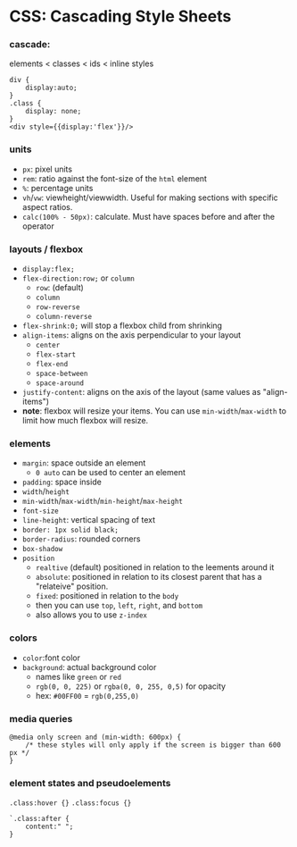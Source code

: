 # CSS: Cascading Style Sheets

### cascade:
elements < classes < ids < inline styles
```
div {
    display:auto;
}
.class {
    display: none;
}
<div style={{display:'flex'}}/>
```

### units
- `px`: pixel units
- `rem`: ratio against the font-size of the `html` element
- `%`: percentage units
- `vh`/`vw`: viewheight/viewwidth. Useful for making sections with specific aspect ratios.
- `calc(100% - 50px)`: calculate. Must have spaces before and after the operator

### layouts / flexbox
- `display:flex;`
- `flex-direction:row;` or `column`
    - `row`: (default)
    - `column`
    - `row-reverse`
    - `column-reverse`
- `flex-shrink:0;` will stop a flexbox child from shrinking
- `align-items`: aligns on the axis perpendicular to your layout
    - `center`
    - `flex-start`
    - `flex-end`
    - `space-between`
    - `space-around`
- `justify-content`: aligns on the axis of the layout (same values as "align-items")
- **note**: flexbox will resize your items. You can use `min-width`/`max-width` to limit how much flexbox will resize.

### elements
- `margin`: space outside an element
    - `0 auto` can be used to center an element
- `padding`: space inside
- `width`/`height`
- `min-width`/`max-width`/`min-height`/`max-height`
- `font-size`
- `line-height`: vertical spacing of text
- `border: 1px solid black;`
- `border-radius`: rounded corners
- `box-shadow`
- `position`
    - `realtive` (default) positioned in relation to the leements around it
    - `absolute`: positioned in relation to its closest parent that has a "relateive" position.
    - `fixed`: positioned in relation to the `body`
    - then you can use `top`, `left`, `right`, and `bottom`
    - also allows you to use `z-index` 

### colors
- `color`:font color
- `background`: actual background color
    - names like `green` or `red`
    - `rgb(0, 0, 225)` or `rgba(0, 0, 255, 0,5)` for opacity
    - hex: `#00FF00` = `rgb(0,255,0)`

### media queries
```
@media only screen and (min-width: 600px) {
    /* these styles will only apply if the screen is bigger than 600 px */
}
```

### element states and pseudoelements
`.class:hover {}`
`.class:focus {}`
```
`.class:after {
    content:" ";
}
```